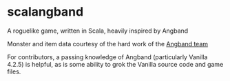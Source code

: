 # scalangband
A roguelike game, written in Scala, heavily inspired by Angband

Monster and item data courtesy of the hard work of the [Angband team](https://rephial.org)

For contributors, a passing knowledge of Angband (particularly Vanilla 4.2.5) is helpful, as is some ability to grok the Vanilla source code and game files.
